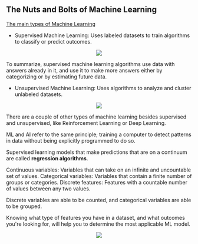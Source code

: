 ## The Nuts and Bolts of Machine Learning

<ins>The main types of Machine Learning</ins>

  - Supervised Machine Learning: Uses labeled datasets to train algorithms to classify or predict outcomes.

<p align="center">
  <img src="https://github.com/user-attachments/assets/16d38638-df43-42e7-94c7-e3157741294d" />
</p>

To summarize, supervised machine learning algorithms use data with answers already in it, and use it to make more answers either by categorizing or by
estimating future data.

  - Unsupervised Machine Learning: Uses algorithms to analyze and cluster unlabeled datasets.

<p align="center">
  <img src="https://github.com/user-attachments/assets/887baef6-1fbf-4507-b275-5414bd84db9f" />
</p>

There are a couple of other types of machine learning besides supervised and unsupervised, like Reinforcement Learning or Deep Learning.

ML and AI refer to the same principle; training a computer to detect patterns in data without being explicitly
programmed to do so.

Supervised learning models that make predictions that are on a continuum are called **regression algorithms**.

  Continuous variables: Variables that can take on an infinite and uncountable set of values.
  Categorical variables: Variables that contain a finite number of groups or categories.
  Discrete features: Features with a countable number of values between any two values.

Discrete variables are able to be counted, and categorical variables are able to be grouped.

Knowing what type of features you have in a dataset, and what outcomes you're looking for, will help you to determine the most applicable ML model.

<p align="center">
  <img src="https://github.com/user-attachments/assets/6f945f93-f1df-42be-8b4c-10107b5d30bd" />
</p>




  
